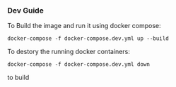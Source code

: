 ### Dev Guide

To Build the image and run it using docker compose:
```
docker-compose -f docker-compose.dev.yml up --build

```

To destory the running docker containers:
```
docker-compose -f docker-compose.dev.yml down
```
to build
